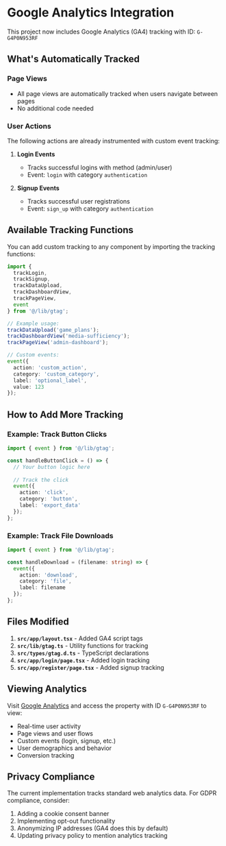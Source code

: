 # Google Analytics Integration

This project now includes Google Analytics (GA4) tracking with ID: `G-G4P0N953RF`

## What's Automatically Tracked

### Page Views
- All page views are automatically tracked when users navigate between pages
- No additional code needed

### User Actions
The following actions are already instrumented with custom event tracking:

1. **Login Events**
   - Tracks successful logins with method (admin/user)
   - Event: `login` with category `authentication`

2. **Signup Events**
   - Tracks successful user registrations
   - Event: `sign_up` with category `authentication`

## Available Tracking Functions

You can add custom tracking to any component by importing the tracking functions:

```typescript
import { 
  trackLogin, 
  trackSignup, 
  trackDataUpload, 
  trackDashboardView, 
  trackPageView, 
  event 
} from '@/lib/gtag';

// Example usage:
trackDataUpload('game_plans');
trackDashboardView('media-sufficiency');
trackPageView('admin-dashboard');

// Custom events:
event({
  action: 'custom_action',
  category: 'custom_category',
  label: 'optional_label',
  value: 123
});
```

## How to Add More Tracking

### Example: Track Button Clicks
```typescript
import { event } from '@/lib/gtag';

const handleButtonClick = () => {
  // Your button logic here
  
  // Track the click
  event({
    action: 'click',
    category: 'button',
    label: 'export_data'
  });
};
```

### Example: Track File Downloads
```typescript
import { event } from '@/lib/gtag';

const handleDownload = (filename: string) => {
  event({
    action: 'download',
    category: 'file',
    label: filename
  });
};
```

## Files Modified

1. **`src/app/layout.tsx`** - Added GA4 script tags
2. **`src/lib/gtag.ts`** - Utility functions for tracking
3. **`src/types/gtag.d.ts`** - TypeScript declarations
4. **`src/app/login/page.tsx`** - Added login tracking
5. **`src/app/register/page.tsx`** - Added signup tracking

## Viewing Analytics

Visit [Google Analytics](https://analytics.google.com/) and access the property with ID `G-G4P0N953RF` to view:

- Real-time user activity
- Page views and user flows
- Custom events (login, signup, etc.)
- User demographics and behavior
- Conversion tracking

## Privacy Compliance

The current implementation tracks standard web analytics data. For GDPR compliance, consider:

1. Adding a cookie consent banner
2. Implementing opt-out functionality
3. Anonymizing IP addresses (GA4 does this by default)
4. Updating privacy policy to mention analytics tracking